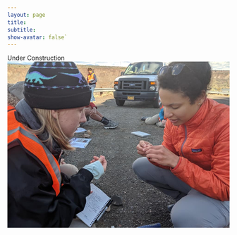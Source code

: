 ```yaml
---
layout: page
title: 
subtitle:
show-avatar: false`
---
```


Under Construction  
![Teaching1](\img\Teaching1.jpg)